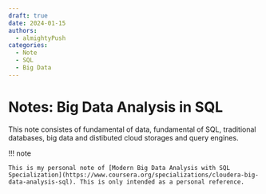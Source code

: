 ```yaml
---
draft: true 
date: 2024-01-15
authors:
  - almightyPush
categories:
  - Note
  - SQL
  - Big Data
---
```


# Notes: Big Data Analysis in SQL

This note consistes of fundamental of data, fundamental of SQL, traditional databases, big data and distibuted cloud storages and query engines.

<!-- more -->

!!! note 

    This is my personal note of [Modern Big Data Analysis with SQL Specialization](https://www.coursera.org/specializations/cloudera-big-data-analysis-sql). This is only intended as a personal reference.


